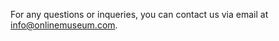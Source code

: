 For any questions or inqueries, you can contact us via email at  [info@onlinemuseum.com](mailto:info@onlinemuseum.com).